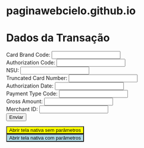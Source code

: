 # paginawebcielo.github.io
<script>
  var obj = {pDouble: 1.99, pString: 'parâmetros', pInt: 2, pBoolean: true}
  var str = JSON.stringify(obj);

  function enviarDados() {
      var cardBrandCode = document.getElementById('cardBrandCode').value;
      var authorizationCode = document.getElementById('authorizationCode').value;
      var nsu = document.getElementById('nsu').value;
      var truncatedCardNumber = document.getElementById('truncatedCardNumber').value;
      var authorizationDate = document.getElementById('authorizationDate').value;
      var paymentTypeCode = document.getElementById('paymentTypeCode').value;
      var grossAmount = document.getElementById('grossAmount').value;
      var saleMerchant = document.getElementById('saleMerchant').value;
      var mensagemErro = document.getElementById('mensagemErro');
      var mensagemSucesso = document.getElementById('mensagemSucesso');

      if (cardBrandCode && authorizationCode && nsu && truncatedCardNumber && authorizationDate && paymentTypeCode && grossAmount && merchantId) {
        // Todos os campos preenchidos, pode prosseguir com o envio dos dados
        mensagemSucesso.textContent = 'Dados enviados com sucesso!';
        mensagemErro.textContent = '';

        // Montar os parâmetros em formato JSON
        var params = {
          cardBrandCode: cardBrandCode,
          authorizationCode: authorizationCode,
          nsu: nsu,
          truncatedCardNumber: truncatedCardNumber,
          authorizationDate: authorizationDate,
          paymentTypeCode: paymentTypeCode,
          grossAmount: grossAmount,
          saleMerchant: saleMerchant
        };

        // Converter o objeto em uma string JSON
        var params = JSON.stringify(params);

        // Chamar a função navigateToNativeFlow
        native.navigateToNativeFlow("APP_CANCEL_SALE", params, false);
      } else {
        // Caso algum campo não esteja preenchido, exibe uma mensagem de erro
        mensagemErro.textContent = 'Por favor, preencha todos os campos!';
        mensagemSucesso.textContent = '';
      }
    }
  
</script>


<body>
  <h1>Dados da Transação</h1>
  <label for="cardBrandCode">Card Brand Code:</label>
  <input type="text" id="cardBrandCode"><br>
  <label for="authorizationCode">Authorization Code:</label>
  <input type="text" id="authorizationCode"><br>
  <label for="nsu">NSU:</label>
  <input type="text" id="nsu"><br>
  <label for="truncatedCardNumber">Truncated Card Number:</label>
  <input type="text" id="truncatedCardNumber"><br>
  <label for="authorizationDate">Authorization Date:</label>
  <input type="text" id="authorizationDate"><br>
  <label for="paymentTypeCode">Payment Type Code:</label>
  <input type="text" id="paymentTypeCode"><br>
  <label for="grossAmount">Gross Amount:</label>
  <input type="text" id="grossAmount"><br>
  <label for="merchantId">Merchant ID:</label>
  <input type="text" id="saleMerchant"><br>
  <button onclick="enviarDados()">Enviar</button><p class="mensagem-erro" id="mensagemErro"></p><p class="mensagem-sucesso" id="mensagemSucesso"></p>
</body>
<button style="background-color: yellow;" type="button" onclick="native.navigateToNativeFlow('APP_ANDROID_PIX', null, false);">Abrir tela nativa sem parâmetros</button><br/>
<button style="background-color: lightblue;" type="button" onclick="native.navigateToNativeFlow('APP_ANDROID_PIX', str, true);">Abrir tela nativa com parâmetros</button><br/>
